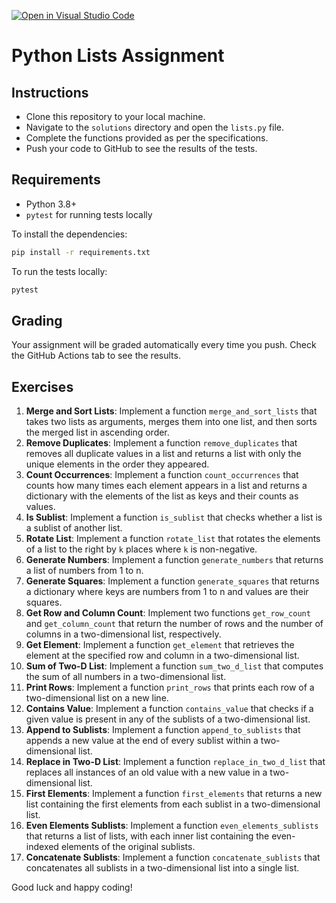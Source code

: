 [![Open in Visual Studio Code](https://classroom.github.com/assets/open-in-vscode-718a45dd9cf7e7f842a935f5ebbe5719a5e09af4491e668f4dbf3b35d5cca122.svg)](https://classroom.github.com/online_ide?assignment_repo_id=13304787&assignment_repo_type=AssignmentRepo)

# Python Lists Assignment

## Instructions

- Clone this repository to your local machine.
- Navigate to the `solutions` directory and open the `lists.py` file.
- Complete the functions provided as per the specifications.
- Push your code to GitHub to see the results of the tests.

## Requirements

- Python 3.8+
- `pytest` for running tests locally

To install the dependencies:

```bash
pip install -r requirements.txt
```

To run the tests locally:

```bash
pytest
```

## Grading

Your assignment will be graded automatically every time you push. Check the GitHub Actions tab to see the results.

## Exercises

1. **Merge and Sort Lists**: Implement a function `merge_and_sort_lists` that takes two lists as arguments, merges them into one list, and then sorts the merged list in ascending order.
2. **Remove Duplicates**: Implement a function `remove_duplicates` that removes all duplicate values in a list and returns a list with only the unique elements in the order they appeared.
3. **Count Occurrences**: Implement a function `count_occurrences` that counts how many times each element appears in a list and returns a dictionary with the elements of the list as keys and their counts as values.
4. **Is Sublist**: Implement a function `is_sublist` that checks whether a list is a sublist of another list.
5. **Rotate List**: Implement a function `rotate_list` that rotates the elements of a list to the right by `k` places where `k` is non-negative.
6. **Generate Numbers**: Implement a function `generate_numbers` that returns a list of numbers from 1 to n.
7. **Generate Squares**: Implement a function `generate_squares` that returns a dictionary where keys are numbers from 1 to n and values are their squares.
8. **Get Row and Column Count**: Implement two functions `get_row_count` and `get_column_count` that return the number of rows and the number of columns in a two-dimensional list, respectively.
9. **Get Element**: Implement a function `get_element` that retrieves the element at the specified row and column in a two-dimensional list.
10. **Sum of Two-D List**: Implement a function `sum_two_d_list` that computes the sum of all numbers in a two-dimensional list.
11. **Print Rows**: Implement a function `print_rows` that prints each row of a two-dimensional list on a new line.
12. **Contains Value**: Implement a function `contains_value` that checks if a given value is present in any of the sublists of a two-dimensional list.
13. **Append to Sublists**: Implement a function `append_to_sublists` that appends a new value at the end of every sublist within a two-dimensional list.
14. **Replace in Two-D List**: Implement a function `replace_in_two_d_list` that replaces all instances of an old value with a new value in a two-dimensional list.
15. **First Elements**: Implement a function `first_elements` that returns a new list containing the first elements from each sublist in a two-dimensional list.
16. **Even Elements Sublists**: Implement a function `even_elements_sublists` that returns a list of lists, with each inner list containing the even-indexed elements of the original sublists.
17. **Concatenate Sublists**: Implement a function `concatenate_sublists` that concatenates all sublists in a two-dimensional list into a single list.

Good luck and happy coding!



